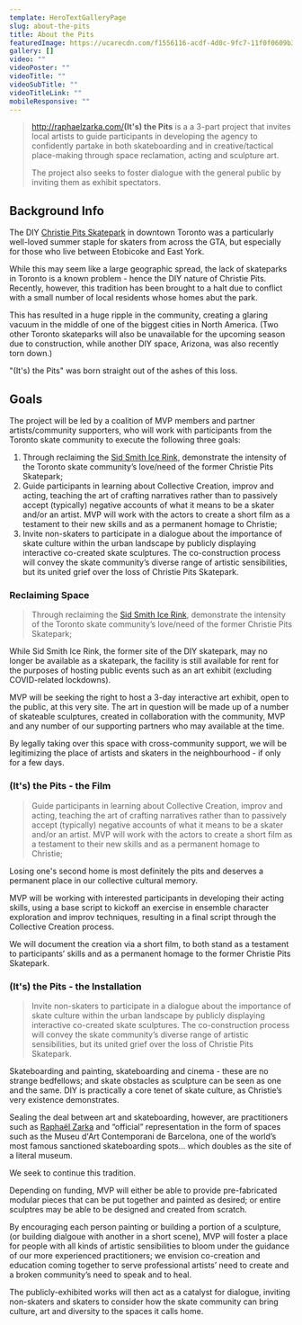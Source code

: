```yaml
---
template: HeroTextGalleryPage
slug: about-the-pits
title: About the Pits
featuredImage: https://ucarecdn.com/f1556116-acdf-4d0c-9fc7-11f0f0609b37/
gallery: []
video: ""
videoPoster: ""
videoTitle: ""
videoSubTitle: ""
videoTitleLink: ""
mobileResponsive: ""
---
```

> <http://raphaelzarka.com/>**(It's) the Pits** is a a 3-part project that invites local artists to guide participants in developing the agency to confidently partake in both skateboarding and in creative/tactical place-making through space reclamation, acting and sculpture art.
>
> The project also seeks to foster dialogue with the general public by inviting them as exhibit spectators.

## Background Info

The DIY [Christie Pits Skatepark](https://www.instagram.com/cpskateboardpark/?hl=en) in downtown Toronto was a particularly well-loved summer staple for skaters from across the GTA, but especially for those who live between Etobicoke and East York.

While this may seem like a large geographic spread, the lack of skateparks in Toronto is a known problem - hence the DIY nature of Christie Pits. Recently, however, this tradition has been brought to a halt due to conflict with a small number of local residents whose homes abut the park.

This has resulted in a huge ripple in the community, creating a glaring vacuum in the middle of one of the biggest cities in North America. (Two other Toronto skateparks will also be unavailable for the upcoming season due to construction, while another DIY space, Arizona, was also recently torn down.)

"(It's) the Pits" was born straight out of the ashes of this loss.

## Goals

The project will be led by a coalition of MVP members and partner artists/community supporters, who will work with participants from the Toronto skate community to execute the following three goals:

1. Through reclaiming the [Sid Smith Ice Rink,](https://goo.gl/maps/wz3kgFkW4bYsXBvq7) demonstrate the intensity of the Toronto skate community’s love/need of the former Christie Pits Skatepark;
2. Guide participants in learning about Collective Creation, improv and acting, teaching the art of crafting narratives rather than to passively accept (typically) negative accounts of what it means to be a skater and/or an artist. MVP will work with the actors to create a short film as a testament to their new skills and as a permanent homage to Christie;
3. Invite non-skaters to participate in a dialogue about the importance of skate culture within the urban landscape by publicly displaying interactive co-created skate sculptures. The co-construction process will convey the skate community’s diverse range of artistic sensibilities, but its united grief over the loss of Christie Pits Skatepark.

### Reclaiming Space

> Through reclaiming the [Sid Smith Ice Rink](https://goo.gl/maps/wz3kgFkW4bYsXBvq7), demonstrate the intensity of the Toronto skate community’s love/need of the former Christie Pits Skatepark;

While Sid Smith Ice Rink, the former site of the DIY skatepark, may no longer be available as a skatepark, the facility is still available for rent for the purposes of hosting public events such as an art exhibit (excluding COVID-related lockdowns).

MVP will be seeking the right to host a 3-day interactive art exhibit, open to the public, at this very site. The art in question will be made up of a number of skateable sculptures, created in collaboration with the community, MVP and any number of our supporting partners who may available at the time.

By legally taking over this space with cross-community support, we will be legitimizing the place of artists and skaters in the neighbourhood - if only for a few days.

### (It's) the Pits - the Film

> Guide participants in learning about Collective Creation, improv and acting, teaching the art of crafting narratives rather than to passively accept (typically) negative accounts of what it means to be a skater and/or an artist. MVP will work with the actors to create a short film as a testament to their new skills and as a permanent homage to Christie;

Losing one's second home is most definitely the pits and deserves a permanent place in our collective cultural memory.

MVP will be working with interested participants in developing their acting skills, using a base script to kickoff an exercise in ensemble character exploration and improv techniques, resulting in a final script through the Collective Creation process.

We will document the creation via a short film, to both stand as a testament to participants’ skills and as a permanent homage to the former Christie Pits Skatepark. 

### (It's) the Pits - the Installation

> Invite non-skaters to participate in a dialogue about the importance of skate culture within the urban landscape by publicly displaying interactive co-created skate sculptures. The co-construction process will convey the skate community’s diverse range of artistic sensibilities, but its united grief over the loss of Christie Pits Skatepark.

Skateboarding and painting, skateboarding and cinema - these are no strange bedfellows; and skate obstacles as sculpture can be seen as one and the same. DIY is practically a core tenet of skate culture, as Christie’s very existence demonstrates.

Sealing the deal between art and skateboarding, however, are practitioners such as [Raphaël Zarka](http://raphaelzarka.com/) and  “official” representation in the form of spaces such as the Museu d'Art Contemporani de Barcelona, one of the world’s most famous sanctioned skateboarding spots… which doubles as the site of a literal museum.

We seek to continue this tradition.

Depending on funding, MVP will either be able to provide pre-fabricated modular pieces that can be put together and painted as desired; or entire sculptres may be able to be designed and created from scratch.

By encouraging each person painting or building a portion of a sculpture, (or building dialgoue with another in a short scene), MVP will foster a place for people with all kinds of artistic sensibilities to bloom under the guidance of our more experienced practitioners; we envision co-creation and education coming together to serve professional artists’ need to create and a broken community’s need to speak and to heal.

The publicly-exhibited works will then act as a catalyst for dialogue, inviting non-skaters and skaters to consider how the skate community can bring culture, art and diversity to the spaces it calls home.